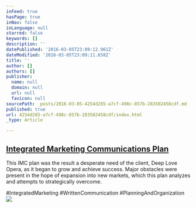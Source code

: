 ```yaml
---
inFeed: true
hasPage: true
inNav: false
inLanguage: null
starred: false
keywords: []
description: ''
datePublished: '2016-03-05T23:09:12.961Z'
dateModified: '2016-03-05T23:09:11.658Z'
title: ''
author: []
authors: []
publisher:
  name: null
  domain: null
  url: null
  favicon: null
sourcePath: _posts/2016-03-05-4254d285-a7cf-498c-857b-283502458cdf.md
published: true
url: 4254d285-a7cf-498c-857b-283502458cdf/index.html
_type: Article

---
```

## [Integrated Marketing Communications Plan][0]

This IMC plan was the result a desperate need of the client, Deep Love Opera, as it began to grow and achieve success. Major obstacles were present in the hope of expansion into new markets, which this plan analyzes and attempts to strategically overcome.

\#IntegratedMarketing \#WrittenCommunication \#PlanningAndOrganization
![](https://the-grid-user-content.s3-us-west-2.amazonaws.com/566115e3-7418-487a-aacb-0aab64a035bd.jpg)

[0]: https://drive.google.com/file/d/0B_3Bn2B5HlnMYzdYenZCVk1wVVU/view?usp=sharing